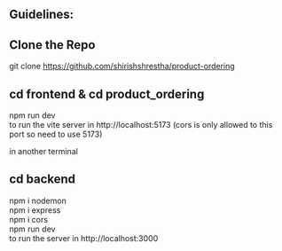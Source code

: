 ## Guidelines:  

## Clone the Repo  
git clone https://github.com/shirishshrestha/product-ordering  

## cd frontend & cd product_ordering  
npm run dev  
to run the vite server in http://localhost:5173 (cors is only allowed to this port so need to use 5173)  

in another terminal  
## cd backend
npm i nodemon  
npm i express  
npm i cors  
npm run dev  
to run the server in http://localhost:3000  
